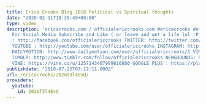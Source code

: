 ```yaml
---
title: Erica Crooks Blog 2018 Political vs Spiritual thoughts
date: "2020-02-11T18:35:49+08:00"
type: video
description: 'ericacrooks.com / officialericcrooks.com #ericacrooks #officialericcrooks
  For Social Media Subscribe and Like ( or leave and get a life lol :P ) . FACEBOOK
  : http://facebook.com/officialericcrooks TWITTER: http://twitter.com/crooks_erica
  YOUTUBE : http://youtube.com/user/officialericcrooks INSTAGRAM: http://Instagram.com/officialericcrooks/
  DAILYMOTION: http://www.dailymotion.com/user/officialericcrooks/1 VIMEO: https://vimeo.com/officialericcrooks
  TUMBLR: http://www.tumblr.com/follow/officialericcrooks NEWGROUNDS: http://officialericcrooks.newgrounds.com
  VINE: https://vine.co/u/1257143407999610880 GOOGLE PLUS : https://plus.google.com/+Officialericcrooks'
publishdate: "2018-07-25T07:12:11.000Z"
url: /ericacrooks/202mT3l4EvQ/
providers:
  youtube:
    id: 202mT3l4EvQ
---
```

